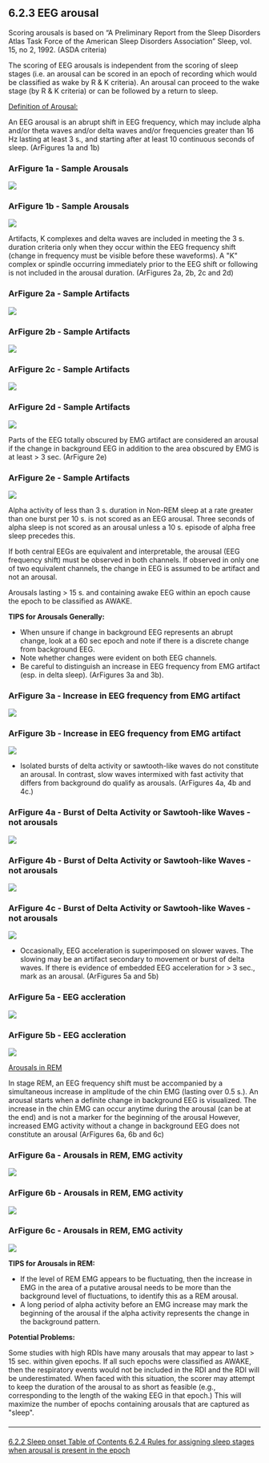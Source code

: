 ## 6.2.3 EEG arousal

Scoring arousals is based on “A Preliminary Report from the Sleep Disorders Atlas Task Force of the American Sleep Disorders Association” Sleep, vol. 15, no 2, 1992. (ASDA criteria)

The scoring of EEG arousals is independent from the scoring of sleep stages (i.e. an arousal can be scored in an epoch of recording which would be classified as wake by R & K criteria).  An arousal can proceed to the wake stage (by R & K criteria) or can be followed by a return to sleep.

<u>Definition of Arousal:</u>

An EEG arousal is an abrupt shift in EEG frequency, which may include alpha and/or theta waves and/or delta waves and/or frequencies greater than 16 Hz lasting at least 3 s., and starting after at least 10 continuous seconds of sleep.  (ArFigures 1a and 1b)

<div class="row">
  <div class="col-xs-12 col-sm-6">
    <div class="panel panel-default">
      <div class="panel-heading">
        <h3 class="panel-title">ArFigure 1a - Sample Arousals</h3>
      </div>
      <a href=":datasets_path:/shhs/images/a/ar1a.jpg?inline=1">
        <img src=":datasets_path:/shhs/images/a/ar1a-thumbnail.jpg">
      </a>
    </div>
  </div>
  <div class="col-xs-12 col-sm-6">
    <div class="panel panel-default">
      <div class="panel-heading">
        <h3 class="panel-title">ArFigure 1b - Sample Arousals</h3>
      </div>
      <a href=":datasets_path:/shhs/images/a/ar1b.jpg?inline=1">
        <img src=":datasets_path:/shhs/images/a/ar1b-thumbnail.jpg">
      </a>
    </div>
  </div>
</div>

Artifacts, K complexes and delta waves are included in meeting the 3 s. duration criteria only when they occur within the EEG frequency shift (change in frequency must be visible before these waveforms).   A "K" complex or spindle occurring immediately prior to the EEG shift or following is not included in the arousal duration.  (ArFigures 2a, 2b, 2c and 2d)

<div class="row">
  <div class="col-xs-12 col-sm-6 col-md-3">
    <div class="panel panel-default">
      <div class="panel-heading">
        <h3 class="panel-title">ArFigure 2a - Sample Artifacts</h3>
      </div>
      <a href=":datasets_path:/shhs/images/a/ar2a.jpg?inline=1">
        <img src=":datasets_path:/shhs/images/a/ar2a-thumbnail.jpg">
      </a>
    </div>
  </div>
  <div class="col-xs-12 col-sm-6 col-md-3">
    <div class="panel panel-default">
      <div class="panel-heading">
        <h3 class="panel-title">ArFigure 2b - Sample Artifacts</h3>
      </div>
      <a href=":datasets_path:/shhs/images/a/ar2b.jpg?inline=1">
        <img src=":datasets_path:/shhs/images/a/ar2b-thumbnail.jpg">
      </a>
    </div>
  </div>
  <div class="col-xs-12 col-sm-6 col-md-3">
    <div class="panel panel-default">
      <div class="panel-heading">
        <h3 class="panel-title">ArFigure 2c - Sample Artifacts</h3>
      </div>
      <a href=":datasets_path:/shhs/images/a/ar2c.jpg?inline=1">
        <img src=":datasets_path:/shhs/images/a/ar2c-thumbnail.jpg">
      </a>
    </div>
  </div>
  <div class="col-xs-12 col-sm-6 col-md-3">
    <div class="panel panel-default">
      <div class="panel-heading">
        <h3 class="panel-title">ArFigure 2d - Sample Artifacts</h3>
      </div>
      <a href=":datasets_path:/shhs/images/a/ar2d.jpg?inline=1">
        <img src=":datasets_path:/shhs/images/a/ar2d-thumbnail.jpg">
      </a>
    </div>
  </div>
</div>

Parts of the EEG totally obscured by EMG artifact are considered an arousal if the change in background EEG in addition to the area obscured by EMG is at least > 3 sec.  (ArFigure 2e)

<div class="row">
  <div class="col-xs-12 col-sm-6 col-sm-offset-3">
    <div class="panel panel-default">
      <div class="panel-heading">
        <h3 class="panel-title">ArFigure 2e - Sample Artifacts</h3>
      </div>
      <a href=":datasets_path:/shhs/images/a/ar2e.jpg?inline=1">
        <img src=":datasets_path:/shhs/images/a/ar2e-thumbnail.jpg">
      </a>
    </div>
  </div>
</div>

Alpha activity of less than 3 s. duration in Non-REM sleep at a rate greater than one burst per 10 s. is not scored as an EEG arousal.  Three seconds of alpha sleep is not scored as an arousal unless a 10 s. episode of alpha free sleep precedes this.

If both central EEGs are equivalent and interpretable, the arousal (EEG frequency shift) must be observed in both channels. If observed in only one of two equivalent channels, the change in EEG is assumed to be artifact and not an arousal.

Arousals lasting > 15 s. and containing awake EEG within an epoch cause the epoch to be classified as AWAKE.

**TIPS for Arousals Generally:**

- When unsure if change in background EEG represents an abrupt change, look at a 60 sec epoch and note if there is a discrete change from background EEG.
- Note whether changes were evident on both EEG channels.
- Be careful to distinguish an increase in EEG frequency from EMG artifact (esp. in delta sleep).  (ArFigures 3a and 3b).

<div class="row">
  <div class="col-xs-12 col-sm-6">
    <div class="panel panel-default">
      <div class="panel-heading">
        <h3 class="panel-title">ArFigure 3a - Increase in EEG frequency from EMG artifact</h3>
      </div>
      <a href=":datasets_path:/shhs/images/a/ar3a.jpg?inline=1">
        <img src=":datasets_path:/shhs/images/a/ar3a-thumbnail.jpg">
      </a>
    </div>
  </div>
  <div class="col-xs-12 col-sm-6">
    <div class="panel panel-default">
      <div class="panel-heading">
        <h3 class="panel-title">ArFigure 3b - Increase in EEG frequency from EMG artifact</h3>
      </div>
      <a href=":datasets_path:/shhs/images/a/ar3b.jpg?inline=1">
        <img src=":datasets_path:/shhs/images/a/ar3b-thumbnail.jpg">
      </a>
    </div>
  </div>
</div>


- Isolated bursts of delta activity or sawtooth-like waves do not constitute an arousal.  In contrast, slow waves intermixed with fast activity that differs from background do qualify as arousals.  (ArFigures 4a, 4b and 4c.)

<div class="row">
  <div class="col-xs-12 col-sm-4">
    <div class="panel panel-default">
      <div class="panel-heading">
        <h3 class="panel-title">ArFigure 4a - Burst of Delta Activity or Sawtooh-like Waves - not arousals</h3>
      </div>
      <a href=":datasets_path:/shhs/images/a/ar4a.jpg?inline=1">
        <img src=":datasets_path:/shhs/images/a/ar4a-thumbnail.jpg">
      </a>
    </div>
  </div>
  <div class="col-xs-12 col-sm-4">
    <div class="panel panel-default">
      <div class="panel-heading">
        <h3 class="panel-title">ArFigure 4b - Burst of Delta Activity or Sawtooh-like Waves - not arousals</h3>
      </div>
      <a href=":datasets_path:/shhs/images/a/ar4b.jpg?inline=1">
        <img src=":datasets_path:/shhs/images/a/ar4b-thumbnail.jpg">
      </a>
    </div>
  </div>
  <div class="col-xs-12 col-sm-4">
    <div class="panel panel-default">
      <div class="panel-heading">
        <h3 class="panel-title">ArFigure 4c - Burst of Delta Activity or Sawtooh-like Waves - not arousals</h3>
      </div>
      <a href=":datasets_path:/shhs/images/a/ar4c.jpg?inline=1">
        <img src=":datasets_path:/shhs/images/a/ar4c-thumbnail.jpg">
      </a>
    </div>
  </div>
</div>

- Occasionally, EEG acceleration is superimposed on slower waves.  The slowing may be an artifact secondary to movement or burst of delta waves. If there is evidence of embedded EEG acceleration for > 3 sec., mark as an arousal. (ArFigures 5a and 5b)

<div class="row">
  <div class="col-xs-12 col-sm-6">
    <div class="panel panel-default">
      <div class="panel-heading">
        <h3 class="panel-title">ArFigure 5a - EEG accleration</h3>
      </div>
      <a href=":datasets_path:/shhs/images/a/ar5a.jpg?inline=1">
        <img src=":datasets_path:/shhs/images/a/ar5a-thumbnail.jpg">
      </a>
    </div>
  </div>
  <div class="col-xs-12 col-sm-6">
    <div class="panel panel-default">
      <div class="panel-heading">
        <h3 class="panel-title">ArFigure 5b - EEG accleration</h3>
      </div>
      <a href=":datasets_path:/shhs/images/a/ar5b.jpg?inline=1">
        <img src=":datasets_path:/shhs/images/a/ar5b-thumbnail.jpg">
      </a>
    </div>
  </div>
</div>

<u>Arousals in REM</u>

In stage REM, an EEG frequency shift must be accompanied by a simultaneous increase in amplitude of the chin EMG (lasting over 0.5 s.).  An arousal starts when a definite change in background EEG is visualized.  The increase in the chin EMG can occur anytime during the arousal (can be at the end) and is not a marker for the beginning of the arousal  However, increased EMG activity without a change in background EEG does not constitute an arousal (ArFigures 6a, 6b and 6c)

<div class="row">
  <div class="col-xs-12 col-sm-4">
    <div class="panel panel-default">
      <div class="panel-heading">
        <h3 class="panel-title">ArFigure 6a - Arousals in REM, EMG activity</h3>
      </div>
      <a href=":datasets_path:/shhs/images/a/ar6a.jpg?inline=1">
        <img src=":datasets_path:/shhs/images/a/ar6a-thumbnail.jpg">
      </a>
    </div>
  </div>
  <div class="col-xs-12 col-sm-4">
    <div class="panel panel-default">
      <div class="panel-heading">
        <h3 class="panel-title">ArFigure 6b - Arousals in REM, EMG activity</h3>
      </div>
      <a href=":datasets_path:/shhs/images/a/ar6b.jpg?inline=1">
        <img src=":datasets_path:/shhs/images/a/ar6b-thumbnail.jpg">
      </a>
    </div>
  </div>
  <div class="col-xs-12 col-sm-4">
    <div class="panel panel-default">
      <div class="panel-heading">
        <h3 class="panel-title">ArFigure 6c - Arousals in REM, EMG activity</h3>
      </div>
      <a href=":datasets_path:/shhs/images/a/ar6c.jpg?inline=1">
        <img src=":datasets_path:/shhs/images/a/ar6c-thumbnail.jpg">
      </a>
    </div>
  </div>
</div>

**TIPS for Arousals in REM:**

- If the level of REM EMG appears to be fluctuating, then the increase in EMG in the area of a putative arousal needs to be more than the background level of fluctuations, to identify this as a REM arousal.
- A long period of alpha activity before an EMG increase may mark the beginning of the arousal if the alpha activity represents the change in the background pattern.

**Potential Problems:**

Some studies with high RDIs have many arousals that may appear to last > 15 sec. within given epochs. If all such epochs were classified as AWAKE, then the respiratory events would not be included in the RDI and the RDI will be underestimated. When faced with this situation, the scorer may attempt to keep the duration of the arousal to as short as feasible (e.g., corresponding to the length of the waking EEG in that epoch.) This will maximize the number of epochs containing arousals that are captured as "sleep".


<hr class="soften" style="margin-top: 20px;margin-bottom: 20px;"/>

<div class="center">
<div class="btn-group">
  <a href=":pages_path:/mop/6-622-mop-sleep-onset.md" class="btn btn-default">
    <span class="glyphicon glyphicon-chevron-left"></span>
    6.2.2 Sleep onset
  </a>

  <a href=":pages_path:/mop/6-00-mop-toc.md" class="btn btn-default">
    <span class="glyphicon glyphicon-chevron-up"></span>
    Table of Contents
  </a>

  <a href=":pages_path:/mop/6-624-mop-rules-for-assigning-sleep-stages-when-arousal-is-present-in-the-epoch.md" class="btn btn-success">
    6.2.4 Rules for assigning sleep stages when arousal is present in the epoch
    <span class="glyphicon glyphicon-chevron-right"></span>
  </a>
</div>
</div>

